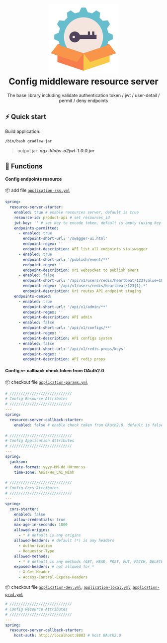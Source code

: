 <h1 align="center">
  <img alt="Eagle logo" src="assets/resources.png" width="224px"/><br/>
  Config middleware resource server
</h1>

<p align="center">
The base library including validate authentication token / jwt / user-detail / permit / deny endpoints
<br/>
</p>


## ⚡️ Quick start

Build application:

```bash
/bin/bash gradlew jar
```
> output jar: <b><i>ngx-blobs-o2jwt-1.0.0.jar</i></b>

## :rocket: Functions

#### Config endpoints resource

:package: add file [`application-rss.yml`](src/main/resources/application-rss.yml)

```yml
spring:
  resource-server-starter:
    enabled: true # enable resources server, default is true
    resource-id: product-api # set resources_id
    jwt-key: '' # set key to encode token, default is empty (using key system)
    endpoints-permitted:
      - enabled: true
        endpoint-short-url: '/swagger-ui.html'
        endpoint-regex: ''
        endpoint-description: API list all endpoints via swagger
      - enabled: true
        endpoint-short-url: '/publish/event/**'
        endpoint-regex: ''
        endpoint-description: Uri websocket to publish event
      - enabled: false
        endpoint-short-url: '/api/v1/users/redis/heartbeat/123?value=1&value1=2'
        endpoint-regex: '/api/v1/users/redis/heartbeat/123{1}.*'
        endpoint-description: Uri routes API endpoint staging
    endpoints-denied:
      - enabled: true
        endpoint-short-url: '/api/v1/admin/**'
        endpoint-regex: ''
        endpoint-description: API admin
      - enabled: false
        endpoint-short-url: '/api/v1/configs/**'
        endpoint-regex: ''
        endpoint-description: API configs system
      - enabled: false
        endpoint-short-url: '/api/v1/redis-props/keys'
        endpoint-regex: ''
        endpoint-description: API redis props
```

#### Config re-callback check token from OAuth2.0

:package: checkout file [`application-params.yml`](src/main/resources/application-params.yml)

```yml
# ////////////////////////////
# Config Resource Attributes
# ////////////////////////////
---
spring:
  resource-server-callback-starter:
    enabled: false # enable check token from OAuth2.0, default is false

# ////////////////////////////
# Config Application Attributes
# ////////////////////////////
---
spring:
  jackson:
    date-format: yyyy-MM-dd HH:mm:ss
    time-zone: Asia/Ho_Chi_Minh

# ////////////////////////////
# Config Cors Attributes
# ////////////////////////////
---
spring:
  cors-starter:
    enabled: false
    allow-credentials: true
    max-age-in-seconds: 1800
    allowed-origins:
      - * # default is any origins
    allowed-headers: # default (*) is any headers
      - Authorization
      - Requestor-Type
    allowed-methods:
      - * # default is any methods (GET, HEAD, POST, PUT, PATCH, DELETE, OPTIONS, TRACE)
    exposed-headers: # not allowed for *
      - X-Get-Header
      - Access-Control-Expose-Headers
```

:package: checkout file [`application-dev.yml`](src/main/resources/application-dev.yml), [`application-local.yml`](src/main/resources/application-dev.yml), [`application-prod.yml`](src/main/resources/application-dev.yml)

```yml
# ////////////////////////////
# Config Resource Attributes
# ////////////////////////////
---
spring:
  resource-server-callback-starter:
    host-auth: http://localhost:8083 # host OAuth2.0
```

